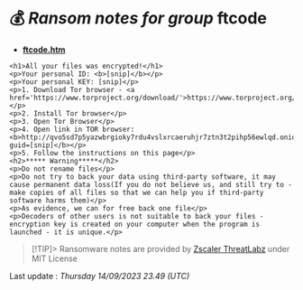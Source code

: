 # 💰 _Ransom notes for group_ ftcode
* **[ftcode.htm](https://ransomware.live/ransomware_notes/ftcode/ftcode.htm)**

```
<h1>All your files was encrypted!</h1>
<p>Your personal ID: <b>[snip]</b></p>
<p>Your personal KEY: [snip]</p>
<p>1. Download Tor browser - <a href='https://www.torproject.org/download/'>https://www.torproject.org/download/</a></p>
<p>2. Install Tor browser</p>
<p>3. Open Tor Browser</p>
<p>4. Open link in TOR browser:  <b>http://qvo5sd7p5yazwbrgioky7rdu4vslxrcaeruhjr7ztn3t2pihp56ewlqd.onion/?guid=[snip]</b></p>
<p>5. Follow the instructions on this page</p>
<h2>***** Warning*****</h2>
<p>Do not rename files</p>
<p>Do not try to back your data using third-party software, it may cause permanent data loss(If you do not believe us, and still try to - make copies of all files so that we can help you if third-party software harms them)</p>
<p>As evidence, we can for free back one file</p>
<p>Decoders of other users is not suitable to back your files - encryption key is created on your computer when the program is launched - it is unique.</p>

```


> [!TIP]> Ransomware notes are provided by [Zscaler ThreatLabz](https://github.com/threatlabz/ransomware_notes) under MIT License
> 




Last update : _Thursday 14/09/2023 23.49 (UTC)_

